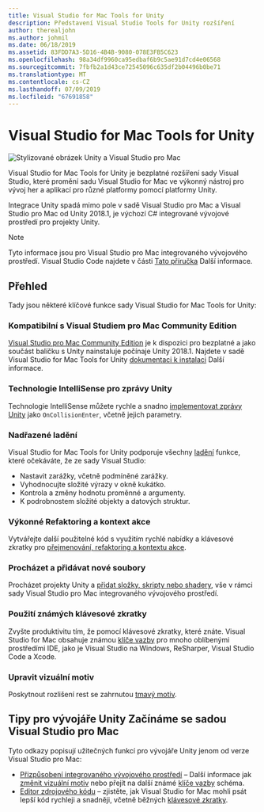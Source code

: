 ```yaml
---
title: Visual Studio for Mac Tools for Unity
description: Představení Visual Studio Tools for Unity rozšíření
author: therealjohn
ms.author: johmil
ms.date: 06/18/2019
ms.assetid: 83FDD7A3-5D16-4B4B-9080-078E3FB5C623
ms.openlocfilehash: 98a34df9960ca95edbaf6b9c5ae91d7cd4e06568
ms.sourcegitcommit: 7fbfb2a1d43ce72545096c635df2b04496b0be71
ms.translationtype: MT
ms.contentlocale: cs-CZ
ms.lasthandoff: 07/09/2019
ms.locfileid: "67691858"
---
```

# <a name="visual-studio-for-mac-tools-for-unity"></a>Visual Studio for Mac Tools for Unity

![Stylizované obrázek Unity a Visual Studio pro Mac](media/vsmac-tools-unity-image1.png)

Visual Studio for Mac Tools for Unity je bezplatné rozšíření sady Visual Studio, které promění sadu Visual Studio for Mac ve výkonný nástroj pro vývoj her a aplikací pro různé platformy pomocí platformy Unity.

Integrace Unity spadá mimo pole v sadě Visual Studio pro Mac a Visual Studio pro Mac od Unity 2018.1, je výchozí C# integrované vývojové prostředí pro projekty Unity.

> [!NOTE]
> Tyto informace jsou pro Visual Studio pro Mac integrovaného vývojového prostředí. Visual Studio Code najdete v části [Tato příručka](https://code.visualstudio.com/docs/other/unity) Další informace.

## <a name="overview"></a>Přehled

Tady jsou některé klíčové funkce sady Visual Studio for Mac Tools for Unity:

### <a name="compatible-with-visual-studio-for-mac-community-edition"></a>Kompatibilní s Visual Studiem pro Mac Community Edition

[Visual Studio pro Mac Community Edition](https://visualstudio.microsoft.com/) je k dispozici pro bezplatné a jako součást balíčku s Unity nainstaluje počínaje Unity 2018.1. Najdete v sadě Visual Studio for Mac Tools for Unity [dokumentaci k instalaci](setup-vsmac-tools-unity.md) Další informace.

### <a name="intellisense-for-unity-messages"></a>Technologie IntelliSense pro zprávy Unity

Technologie IntelliSense můžete rychle a snadno [implementovat zprávy Unity](using-vsmac-tools-unity.md#intellisense-for-unity-messages) jako `OnCollisionEnter`, včetně jejich parametry.

### <a name="superior-debugging"></a>Nadřazené ladění

Visual Studio for Mac Tools for Unity podporuje všechny [ladění](using-vsmac-tools-unity.md#unity-debugging) funkce, které očekáváte, že ze sady Visual Studio:

* Nastavit zarážky, včetně podmíněné zarážky.
* Vyhodnocujte složité výrazy v okně kukátko.
* Kontrola a změny hodnotu proměnné a argumenty.
* K podrobnostem složité objekty a datových struktur.

### <a name="powerful-refactoring-and-context-actions"></a>Výkonné Refaktoring a kontext akce

Vytvářejte další použitelné kód s využitím rychlé nabídky a klávesové zkratky pro [přejmenování, refaktoring a kontextu akce](refactoring.md).

### <a name="browse-and-add-new-files"></a>Procházet a přidávat nové soubory

Procházet projekty Unity a [přidat složky, skripty nebo shadery](using-vsmac-tools-unity.md#adding-new-unity-files-and-folders), vše v rámci sady Visual Studio pro Mac integrovaného vývojového prostředí.

### <a name="use-familiar-key-bindings"></a>Použití známých klávesové zkratky

Zvyšte produktivitu tím, že pomocí klávesové zkratky, které znáte. Visual Studio for Mac obsahuje známou [klíče vazby](customizing-the-ide.md) pro mnoho oblíbenými prostředími IDE, jako je Visual Studio na Windows, ReSharper, Visual Studio Code a Xcode.

### <a name="customize-the-visual-theme"></a>Upravit vizuální motiv

Poskytnout rozlišení rest se zahrnutou [tmavý motiv](customizing-the-ide.md).

## <a name="tips-for-unity-developers-getting-started-with-visual-studio-for-mac"></a>Tipy pro vývojáře Unity Začínáme se sadou Visual Studio pro Mac

Tyto odkazy popisují užitečných funkcí pro vývojáře Unity jenom od verze Visual Studio pro Mac:

* [Přizpůsobení integrovaného vývojového prostředí](customizing-the-ide.md) – Další informace jak [změnit vizuální motiv](customizing-the-ide.md#dark-theme) nebo přejít na další známé [klíče vazby](customizing-the-ide.md#key-bindings) schéma.
* [Editor zdrojového kódu](source-editor.md) – zjistěte, jak Visual Studio for Mac mohli psát lepší kód rychleji a snadněji, včetně běžných [klávesové zkratky](keyboard-shortcuts.md).
